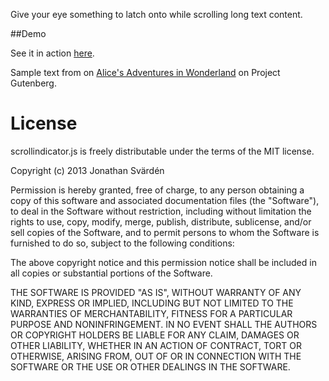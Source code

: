 Give your eye something to latch onto while scrolling long text content.

##Demo

See it in action [here](http://svarden.se/demo/scroll/).

Sample text from on [Alice's Adventures in Wonderland](http://www.gutenberg.org/ebooks/28885) on Project Gutenberg.

License
=======

scrollindicator.js is freely distributable under the terms of the MIT license.

Copyright (c) 2013 Jonathan Svärdén

Permission is hereby granted, free of charge, to any person obtaining a copy of this software and associated documentation
files (the "Software"), to deal in the Software without restriction, including without limitation the rights to use,
copy, modify, merge, publish, distribute, sublicense, and/or sell copies of the Software, and to permit persons to whom the Software is furnished to do so, subject to the following conditions:

The above copyright notice and this permission notice shall be included in all copies or substantial portions of the Software.

THE SOFTWARE IS PROVIDED "AS IS", WITHOUT WARRANTY OF ANY KIND, EXPRESS OR IMPLIED, INCLUDING BUT NOT LIMITED TO THE WARRANTIES OF MERCHANTABILITY, FITNESS FOR A PARTICULAR PURPOSE AND NONINFRINGEMENT. IN NO EVENT SHALL THE AUTHORS OR COPYRIGHT HOLDERS BE LIABLE FOR ANY CLAIM, DAMAGES OR OTHER LIABILITY, WHETHER IN AN ACTION OF CONTRACT, TORT OR OTHERWISE, ARISING FROM, OUT OF OR IN CONNECTION WITH THE SOFTWARE OR THE USE OR OTHER DEALINGS IN THE SOFTWARE.